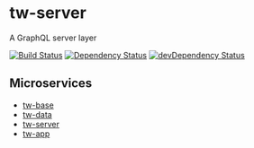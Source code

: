 # tw-server

A GraphQL server layer

[![Build Status](https://img.shields.io/circleci/project/github/adriancarriger/tw-server/develop.svg?maxAge=60)](https://circleci.com/gh/adriancarriger/tw-server)
[![Dependency Status](https://img.shields.io/david/adriancarriger/tw-server/develop.svg?maxAge=60)](https://david-dm.org/adriancarriger/tw-server)
[![devDependency Status](https://img.shields.io/david/dev/adriancarriger/tw-server/develop.svg?maxAge=60)](https://david-dm.org/adriancarriger/tw-server?type=dev)

## Microservices

- [tw-base](https://github.com/adriancarriger/tw-base)
- [tw-data](https://github.com/adriancarriger/tw-data)
- [tw-server](https://github.com/adriancarriger/tw-server)
- [tw-app](https://github.com/adriancarriger/tw-app)
